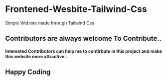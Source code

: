 # Frontened-Wesbite-Tailwind-Css
Simple Webiste made through Tailwind Css
<h2>Contributors are always welcome To Contribute..</h2>
<h4>Interested Contributors can help me to contirbute in this project and make this website more attractive..</h4>
<h2>Happy Coding</h2>
